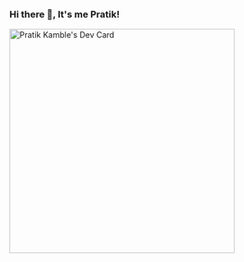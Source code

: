 ### Hi there 👋, It's me Pratik! 

<!--
**kamblepratik90/kamblepratik90** is a ✨ _special_ ✨ repository because its `README.md` (this file) appears on your GitHub profile.

Here are some ideas to get you started:

- 🔭 I’m currently working on ...
- 🌱 I’m currently learning ...
- 👯 I’m looking to collaborate on ...
- 🤔 I’m looking for help with ...
- 💬 Ask me about ...
- 📫 How to reach me: ...
- 😄 Pronouns: ...
- ⚡ Fun fact: ...
-->

<a href="https://app.daily.dev/pratikk"><img src="https://api.daily.dev/devcards/55775280320e4a0c920072cf85c5afb8.png?r=oen" width="400" alt="Pratik Kamble's Dev Card"/></a>

